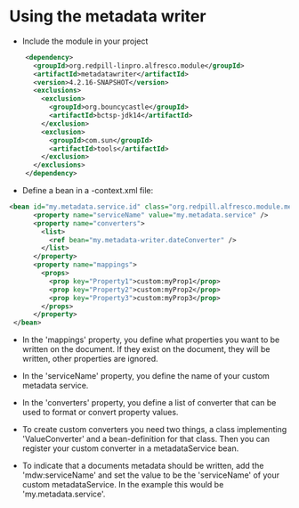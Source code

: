 # Using the metadata writer

* Include the module in your project
```xml
    <dependency>
      <groupId>org.redpill-linpro.alfresco.module</groupId>
      <artifactId>metadatawriter</artifactId>
      <version>4.2.16-SNAPSHOT</version>
      <exclusions>
        <exclusion>
          <groupId>org.bouncycastle</groupId>
          <artifactId>bctsp-jdk14</artifactId>
        </exclusion>
        <exclusion>
          <groupId>com.sun</groupId>
          <artifactId>tools</artifactId>
        </exclusion>
      </exclusions>
    </dependency>
```
* Define a bean in a -context.xml file:
```xml
<bean id="my.metadata.service.id" class="org.redpill.alfresco.module.metadatawriter.services.impl.MetadataServiceImpl" parent="metadata-writer.abstract.service">
      <property name="serviceName" value="my.metadata.service" />
      <property name="converters">
        <list>
          <ref bean="my.metadata-writer.dateConverter" />
        </list>
      </property>
      <property name="mappings">
        <props>
          <prop key="Property1">custom:myProp1</prop>
          <prop key="Property2">custom:myProp2</prop>
          <prop key="Property3">custom:myProp3</prop>
        </props>
      </property>
 </bean>
```
* In the 'mappings' property, you define what properties you want to be written
  on the document. If they exist on the document, they will be written, other properties are ignored.

* In the 'serviceName' property, you define the name of your custom metadata service.
 
* In the 'converters' property, you define a list of converter that can be used to format or convert property values.
 
* To create custom converters you need two things, a class implementing 'ValueConverter' and 
 a bean-definition for that class. Then you can register your custom converter in a metadataService bean.
 
* To indicate that a documents metadata should be written, add the 'mdw:serviceName' and set the value
 to be the 'serviceName' of your custom metadataService. In the example this would be 'my.metadata.service'.
